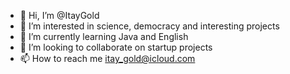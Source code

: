 - 👋 Hi, I’m @ItayGold
- 👀 I’m interested in science, democracy and interesting projects
- 🌱 I’m currently learning Java and English
- 💞️ I’m looking to collaborate on startup projects
- 📫 How to reach me itay_gold@icloud.com

<!---
ItayGold/ItayGold is a ✨ special ✨ repository because its `README.md` (this file) appears on your GitHub profile.
You can click the Preview link to take a look at your changes.
--->
